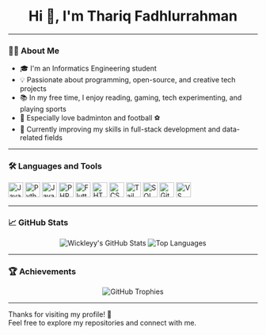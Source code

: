 <h1 align="center">Hi 👋, I'm Thariq Fadhlurrahman</h1>

---

### 👨‍💻 About Me

- 🎓 I'm an Informatics Engineering student  
- 💡 Passionate about programming, open-source, and creative tech projects  
- 📚 In my free time, I enjoy reading, gaming, tech experimenting, and playing sports  
- 🏸 Especially love badminton and football ⚽  
- 🌱 Currently improving my skills in full-stack development and data-related fields

---

### 🛠️ Languages and Tools

<p align="left">
  <img src="https://cdn.jsdelivr.net/gh/devicons/devicon/icons/javascript/javascript-original.svg" width="30" alt="JavaScript" />
  <img src="https://cdn.jsdelivr.net/gh/devicons/devicon/icons/python/python-original.svg" width="30" alt="Python" />
  <img src="https://cdn.jsdelivr.net/gh/devicons/devicon/icons/java/java-original.svg" width="30" alt="Java" />
  <img src="https://cdn.jsdelivr.net/gh/devicons/devicon/icons/php/php-original.svg" width="30" alt="PHP" />
  <img src="https://cdn.jsdelivr.net/gh/devicons/devicon/icons/flutter/flutter-original.svg" width="30" alt="Flutter" />
  <img src="https://cdn.jsdelivr.net/gh/devicons/devicon/icons/html5/html5-original.svg" width="30" alt="HTML5" />
  <img src="https://cdn.jsdelivr.net/gh/devicons/devicon/icons/css3/css3-original.svg" width="30" alt="CSS3" />
  <img src="https://cdn.jsdelivr.net/gh/devicons/devicon/icons/tailwindcss/tailwindcss-plain.svg" width="30" alt="Tailwind CSS" />
  <img src="https://cdn.jsdelivr.net/gh/devicons/devicon/icons/mysql/mysql-original.svg" width="30" alt="SQL" />
  <img src="https://cdn.jsdelivr.net/gh/devicons/devicon/icons/github/github-original.svg" width="30" alt="GitHub" />
  <img src="https://cdn.jsdelivr.net/gh/devicons/devicon/icons/vscode/vscode-original.svg" width="30" alt="VS Code" />
</p>

---

### 📈 GitHub Stats

<p align="center">
  <img src="https://github-readme-stats.vercel.app/api?username=Wickleyy&show_icons=true&theme=tokyonight" alt="Wickleyy's GitHub Stats" />
  <img src="https://github-readme-stats.vercel.app/api/top-langs/?username=Wickleyy&layout=compact&theme=tokyonight" alt="Top Languages" />
</p>

---

### 🏆 Achievements

<p align="center">
  <img src="https://github-profile-trophy.vercel.app/?username=Wickleyy&theme=tokyonight&margin-w=10&margin-h=10" alt="GitHub Trophies" />
</p>

---


Thanks for visiting my profile! 🙌  
Feel free to explore my repositories and connect with me.
